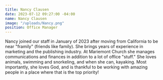 ```yaml
---
title: Nancy Clausen
date: 2023-07-12 09:27:00 -04:00
name: Nancy Clausen
image: "/uploads/Nancy.png"
position: Office Manager
---
```


Nancy joined our staff in January of 2023 after moving from California to be near "framily" (friends like family).  She brings years of experience in marketing and the publishing industry. At Mariemont Church she manages communications and finances in addition to a lot of office "stuff."  She loves animals, swimming and snorkeling, and when she can, kayaking. Most importantly, she loves God, and is thankful to be working with amazing people in a place where that is the top priority!   